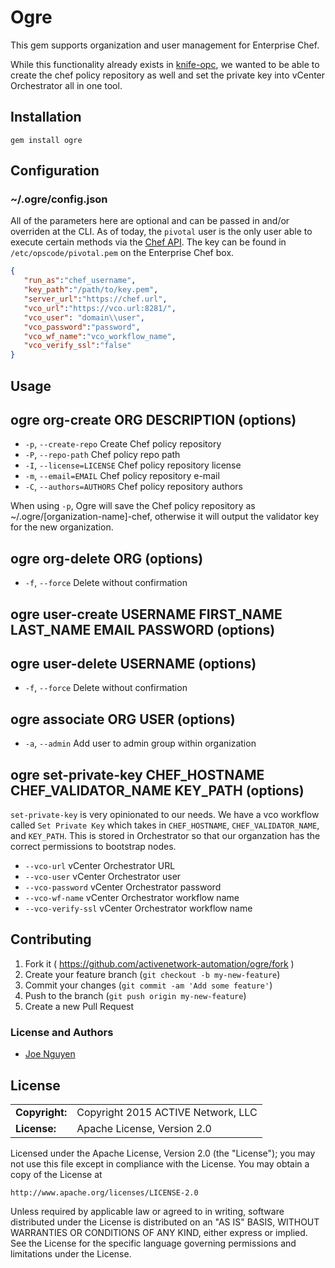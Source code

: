 # Ogre

This gem supports organization and user management for Enterprise Chef.

While this functionality already exists in [knife-opc](https://github.com/chef/knife-opc), we wanted to be able to create the chef policy repository as well and set the private key into vCenter Orchestrator all in one tool.

## Installation

`gem install ogre`

## Configuration

### ~/.ogre/config.json

All of the parameters here are optional and can be passed in and/or overriden at the CLI.  As of today, the `pivotal` user is the only user able to execute certain methods via the [Chef API](https://docs.chef.io/api_chef_server.html).  The key can be found in `/etc/opscode/pivotal.pem` on the Enterprise Chef box.

``` json
{
   "run_as":"chef_username",
   "key_path":"/path/to/key.pem",
   "server_url":"https://chef.url",
   "vco_url":"https://vco.url:8281/",
   "vco_user": "domain\\user",
   "vco_password":"password",
   "vco_wf_name":"vco_workflow_name",
   "vco_verify_ssl":"false"
}

```

## Usage
ogre org-create ORG DESCRIPTION (options)
---
- `-p`, `--create-repo` Create Chef policy repository
- `-P`, `--repo-path` Chef policy repo path
- `-I`, `--license=LICENSE` Chef policy repository license
- `-m`, `--email=EMAIL` Chef policy repository e-mail
- `-C`, `--authors=AUTHORS` Chef policy repository authors

When using `-p`, Ogre will save the Chef policy repository as ~/.ogre/[organization-name]-chef, otherwise it will output the validator key for the new organization.

ogre org-delete ORG (options)
---
- `-f`, `--force` Delete without confirmation

ogre user-create USERNAME FIRST_NAME LAST_NAME EMAIL PASSWORD (options)
---

ogre user-delete USERNAME (options)
---
- `-f`, `--force` Delete without confirmation

ogre associate ORG USER (options)
---
- `-a`, `--admin` Add user to admin group within organization

ogre set-private-key CHEF_HOSTNAME CHEF_VALIDATOR_NAME KEY_PATH (options)
---

`set-private-key` is very opinionated to our needs.  We have a vco workflow called `Set Private Key` which takes in `CHEF_HOSTNAME`, `CHEF_VALIDATOR_NAME`, and `KEY_PATH`.  This is stored in Orchestrator so that our organzation has the correct permissions to bootstrap nodes.

- `--vco-url` vCenter Orchestrator URL
- `--vco-user` vCenter Orchestrator user
- `--vco-password` vCenter Orchestrator password
- `--vco-wf-name` vCenter Orchestrator workflow name
- `--vco-verify-ssl` vCenter Orchestrator workflow name

## Contributing

1. Fork it ( https://github.com/activenetwork-automation/ogre/fork )
2. Create your feature branch (`git checkout -b my-new-feature`)
3. Commit your changes (`git commit -am 'Add some feature'`)
4. Push to the branch (`git push origin my-new-feature`)
5. Create a new Pull Request

### License and Authors

- [Joe Nguyen](https://github.com/joenguyen)

## License ##

|                      |                                          |
|:---------------------|:-----------------------------------------|
| **Copyright:**       | Copyright 2015 ACTIVE Network, LLC
| **License:**         | Apache License, Version 2.0

Licensed under the Apache License, Version 2.0 (the "License");
you may not use this file except in compliance with the License.
You may obtain a copy of the License at

    http://www.apache.org/licenses/LICENSE-2.0

Unless required by applicable law or agreed to in writing, software
distributed under the License is distributed on an "AS IS" BASIS,
WITHOUT WARRANTIES OR CONDITIONS OF ANY KIND, either express or implied.
See the License for the specific language governing permissions and
limitations under the License.

